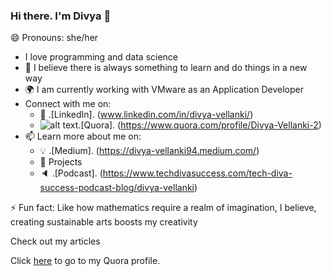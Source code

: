 ### Hi there. I'm Divya 👋
😄 Pronouns: she/her

<!--
**dvellanki/dvellanki** is a ✨ _special_ ✨ repository because its `README.md` (this file) appears on your GitHub profile.

Here are some ideas to get you started:

- 🔭 I’m currently working on ...
- 🌱 I’m currently learning ...
- 👯 I’m looking to collaborate on ...
- 🤔 I’m looking for help with ...
- 💬 Ask me about ...
- 📫 How to reach me: ...
- 😄 Pronouns: ...
- ⚡ Fun fact: ...
-->

* I love programming and data science
* 🌱 I believe there is always something to learn and do things in a new way
* 🌍 I am currently working with VMware as an Application Developer
* Connect with me on:
   * 🏢 .[LinkedIn]. (www.linkedin.com/in/divya-vellanki/)
   * ![alt text]().[Quora]. (https://www.quora.com/profile/Divya-Vellanki-2)
* 📫 Learn more about me on:
   * 💡 .[Medium]. (https://divya-vellanki94.medium.com/)
   * 🎯 Projects
   * 🔈 .[Podcast]. (https://www.techdivasuccess.com/tech-diva-success-podcast-blog/divya-vellanki)

⚡ Fun fact: Like how mathematics require a realm of imagination, I believe, creating sustainable arts boosts my creativity

Check out my articles

Click [here](quora.com/profile/Ashish-Kulkarni-100) to go to my Quora profile.
